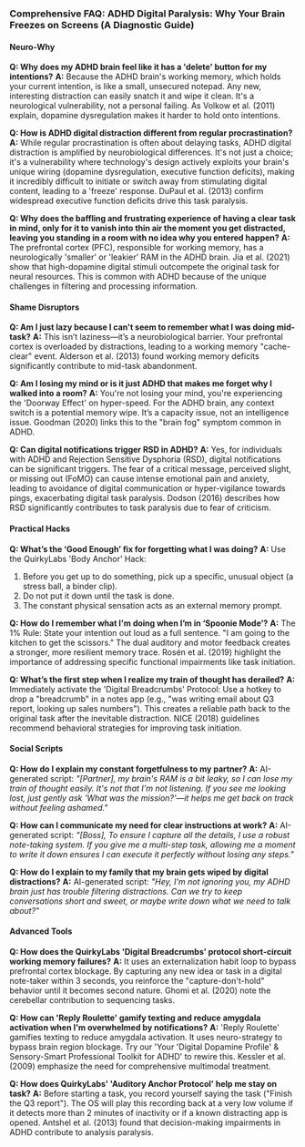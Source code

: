 ### **Comprehensive FAQ: ADHD Digital Paralysis: Why Your Brain Freezes on Screens (A Diagnostic Guide)**

#### **Neuro-Why**
**Q: Why does my ADHD brain feel like it has a 'delete' button for my intentions?**
**A:** Because the ADHD brain's working memory, which holds your current intention, is like a small, unsecured notepad. Any new, interesting distraction can easily snatch it and wipe it clean. It's a neurological vulnerability, not a personal failing. As Volkow et al. (2011) explain, dopamine dysregulation makes it harder to hold onto intentions.

**Q: How is ADHD digital distraction different from regular procrastination?**
**A:** While regular procrastination is often about delaying tasks, ADHD digital distraction is amplified by neurobiological differences. It's not just a choice; it's a vulnerability where technology's design actively exploits your brain's unique wiring (dopamine dysregulation, executive function deficits), making it incredibly difficult to initiate or switch away from stimulating digital content, leading to a 'freeze' response. DuPaul et al. (2013) confirm widespread executive function deficits drive this task paralysis.

**Q: Why does the baffling and frustrating experience of having a clear task in mind, only for it to vanish into thin air the moment you get distracted, leaving you standing in a room with no idea why you entered happen?**
**A:** The prefrontal cortex (PFC), responsible for working memory, has a neurologically 'smaller' or 'leakier' RAM in the ADHD brain. Jia et al. (2021) show that high-dopamine digital stimuli outcompete the original task for neural resources. This is common with ADHD because of the unique challenges in filtering and processing information.

#### **Shame Disruptors**
**Q: Am I just lazy because I can't seem to remember what I was doing mid-task?**
**A:** This isn’t laziness—it’s a neurobiological barrier. Your prefrontal cortex is overloaded by distractions, leading to a working memory "cache-clear" event. Alderson et al. (2013) found working memory deficits significantly contribute to mid-task abandonment.

**Q: Am I losing my mind or is it just ADHD that makes me forget why I walked into a room?**
**A:** You're not losing your mind, you're experiencing the 'Doorway Effect' on hyper-speed. For the ADHD brain, any context switch is a potential memory wipe. It’s a capacity issue, not an intelligence issue. Goodman (2020) links this to the "brain fog" symptom common in ADHD.

**Q: Can digital notifications trigger RSD in ADHD?**
**A:** Yes, for individuals with ADHD and Rejection Sensitive Dysphoria (RSD), digital notifications can be significant triggers. The fear of a critical message, perceived slight, or missing out (FoMO) can cause intense emotional pain and anxiety, leading to avoidance of digital communication or hyper-vigilance towards pings, exacerbating digital task paralysis. Dodson (2016) describes how RSD significantly contributes to task paralysis due to fear of criticism.

#### **Practical Hacks**
**Q: What’s the ‘Good Enough’ fix for forgetting what I was doing?**
**A:** Use the QuirkyLabs 'Body Anchor' Hack:
1. Before you get up to do something, pick up a specific, unusual object (a stress ball, a binder clip).
2. Do not put it down until the task is done.
3. The constant physical sensation acts as an external memory prompt.

**Q: How do I remember what I'm doing when I’m in ‘Spoonie Mode’?**
**A:** The 1% Rule: State your intention out loud as a full sentence. "I am going to the kitchen to get the scissors." The dual auditory and motor feedback creates a stronger, more resilient memory trace. Rosén et al. (2019) highlight the importance of addressing specific functional impairments like task initiation.

**Q: What’s the first step when I realize my train of thought has derailed?**
**A:** Immediately activate the 'Digital Breadcrumbs' Protocol: Use a hotkey to drop a "breadcrumb" in a notes app (e.g., "was writing email about Q3 report, looking up sales numbers"). This creates a reliable path back to the original task after the inevitable distraction. NICE (2018) guidelines recommend behavioral strategies for improving task initiation.

#### **Social Scripts**
**Q: How do I explain my constant forgetfulness to my partner?**
**A:** AI-generated script: *"[Partner], my brain's RAM is a bit leaky, so I can lose my train of thought easily. It's not that I'm not listening. If you see me looking lost, just gently ask 'What was the mission?'—it helps me get back on track without feeling ashamed."*

**Q: How can I communicate my need for clear instructions at work?**
**A:** AI-generated script: *"[Boss], To ensure I capture all the details, I use a robust note-taking system. If you give me a multi-step task, allowing me a moment to write it down ensures I can execute it perfectly without losing any steps."*

**Q: How do I explain to my family that my brain gets wiped by digital distractions?**
**A:** AI-generated script: *"Hey, I'm not ignoring you, my ADHD brain just has trouble filtering distractions. Can we try to keep conversations short and sweet, or maybe write down what we need to talk about?"*

#### **Advanced Tools**
**Q: How does the QuirkyLabs 'Digital Breadcrumbs' protocol short-circuit working memory failures?**
**A:** It uses an externalization habit loop to bypass prefrontal cortex blockage. By capturing any new idea or task in a digital note-taker within 3 seconds, you reinforce the "capture-don't-hold" behavior until it becomes second nature. Ghomi et al. (2020) note the cerebellar contribution to sequencing tasks.

**Q: How can 'Reply Roulette' gamify texting and reduce amygdala activation when I'm overwhelmed by notifications?**
**A:** 'Reply Roulette' gamifies texting to reduce amygdala activation. It uses neuro-strategy to bypass brain region blockage. Try our 'Your 'Digital Dopamine Profile' & Sensory-Smart Professional Toolkit for ADHD' to rewire this. Kessler et al. (2009) emphasize the need for comprehensive multimodal treatment.

**Q: How does QuirkyLabs' 'Auditory Anchor Protocol' help me stay on task?**
**A:** Before starting a task, you record yourself saying the task ("Finish the Q3 report"). The OS will play this recording back at a very low volume if it detects more than 2 minutes of inactivity or if a known distracting app is opened. Antshel et al. (2013) found that decision-making impairments in ADHD contribute to analysis paralysis.